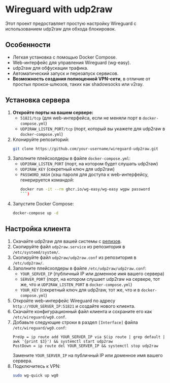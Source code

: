 # Wireguard with udp2raw

Этот проект предоставляет простую настройку Wireguard с использованием udp2raw для обхода блокировок.

## Особенности

* Легкая установка с помощью Docker Compose.
* Web-интерфейс для управления Wireguard (wg-easy).
* udp2raw для обфускации трафика.
* Автоматический запуск и перезапуск сервисов.
* **Возможность создания полноценной VPN-сети**, в отличие от простых прокси-шлюзов, таких как shadowsocks или v2ray.

## Установка сервера

1. **Откройте порты на вашем сервере:**
   * `51821/tcp` (для web-интерфейса, если не меняли порт в `docker-compose.yml`)
   * `UDP2RAW_LISTEN_PORT/tcp` (порт, который вы укажете для udp2raw в `docker-compose.yml`)
2. Клонируйте репозиторий:
   ```bash
   git clone https://github.com/your-username/wireguard-udp2raw.git
   ```
3. Заполните плейсхолдеры в файле `docker-compose.yml`:
   * `UDP2RAW_LISTEN_PORT` (порт, на котором будет слушать udp2raw)
   * `UDP2RAW_KEY` (секретный ключ для udp2raw)
   * `PASSWORD_HASH` (хэш пароля для доступа к web-интерфейсу, генерируется командой: 
     ```bash
     docker run -it --rm ghcr.io/wg-easy/wg-easy wgpw password
     ```)
4. Запустите Docker Compose:
   ```bash
   docker-compose up -d
   ```

## Настройка клиента

1. Скачайте udp2raw для вашей системы с [релизов](https://github.com/wangyu-/udp2raw/releases).
2. Скопируйте файл `udp2raw.service` из репозитория в `/etc/systemd/system/`.
3. Скопируйте файл `udp2raw/udp2raw.conf` из репозитория в `/etc/udp2raw/`.
4. Заполните плейсхолдеры в файле `/etc/udp2raw/udp2raw.conf`:
   * `YOUR_SERVER_IP` (публичный IP или доменное имя вашего сервера)
   * `SERVER_PORT` (порт, на котором слушает udp2raw на сервере, тот же, что и `UDP2RAW_LISTEN_PORT` в `docker-compose.yml`)
   * `YOUR_KEY` (секретный ключ для udp2raw, тот же, что и в `docker-compose.yml`)
5. Откройте web-интерфейс Wireguard по адресу `http://YOUR_SERVER_IP:51821` и создайте нового клиента.
6. Скачайте конфигурационный файл клиента и сохраните его как `/etc/wireguard/wg0.conf`.
7. Добавьте следующие строки в раздел `[Interface]` файла `/etc/wireguard/wg0.conf`:
   ```
   PreUp = ip route add YOUR_SERVER_IP via $(ip route | grep default | awk '{print $3}') && systemctl start udp2raw
   PostDown = ip route del YOUR_SERVER_IP && systemctl stop udp2raw
   ```
   Замените `YOUR_SERVER_IP` на публичный IP или доменное имя вашего сервера.
8. Подключитесь к VPN:
   ```bash
   sudo wg-quick up wg0
   ```
